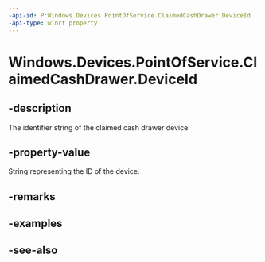 ----api-id: P:Windows.Devices.PointOfService.ClaimedCashDrawer.DeviceId
-api-type: winrt property
---<!-- Property syntaxpublic string DeviceId { get; }--># Windows.Devices.PointOfService.ClaimedCashDrawer.DeviceId## -descriptionThe identifier string of the claimed cash drawer device.## -property-valueString representing the ID of the device.## -remarks## -examples## -see-also